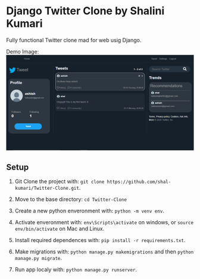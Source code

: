 # Django Twitter Clone by Shalini Kumari

Fully functional Twitter clone mad for web usig Django.

Demo Image:
![](DemoPic.PNG)

## Setup

1. Git Clone the project with: ```git clone https://github.com/shal-kumari/Twitter-Clone.git```.

2. Move to the base directory: ```cd Twitter-Clone```

3. Create a new python enveronment with: ```python -m venv env```.

4. Activate enveronment with: ```env\Scripts\activate``` on windows, or ```source env/bin/activate``` on Mac and Linux.

5. Install required dependences with: ```pip install -r requirements.txt```.

6. Make migrations with: ```python manage.py makemigrations``` and then ```python manage.py migrate```.

7. Run app localy with: ```python manage.py runserver```.
